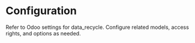 # Configuration

Refer to Odoo settings for data_recycle. Configure related models, access rights, and options as needed.
